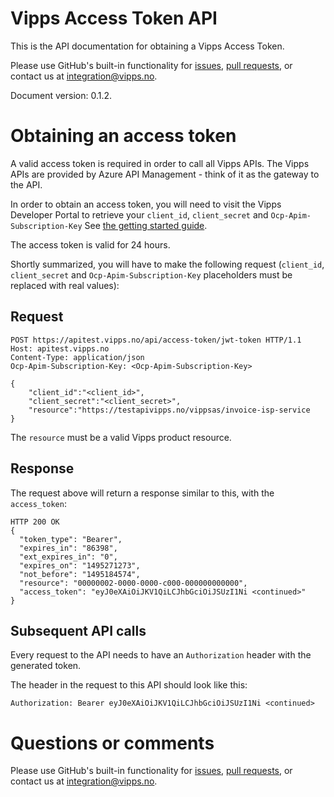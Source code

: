 # Vipps Access Token API

This is the API documentation for obtaining a Vipps Access Token.

Please use GitHub's built-in functionality for
[issues](https://github.com/vippsas/vipps-invoice-api/issues),
[pull requests](https://github.com/vippsas/vipps-invoice-api/pulls),
or contact us at integration@vipps.no.

Document version: 0.1.2.

# Obtaining an access token

A valid access token is required in order to call all Vipps APIs.
The Vipps APIs are provided by Azure API Management - think of it as the gateway to the API.

In order to obtain an access token, you will need to visit the Vipps Developer Portal to
retrieve your `client_id`, `client_secret` and `Ocp-Apim-Subscription-Key`
See
[the getting started guide](https://github.com/vippsas/vipps-developers/blob/master/vipps-developer-portal-getting-started.md).

The access token is valid for 24 hours.

Shortly summarized, you will have to make the following request
(`client_id`, `client_secret` and `Ocp-Apim-Subscription-Key` placeholders must be replaced with real values):

## Request

```http
POST https://apitest.vipps.no/api/access-token/jwt-token HTTP/1.1
Host: apitest.vipps.no
Content-Type: application/json
Ocp-Apim-Subscription-Key: <Ocp-Apim-Subscription-Key>

{
	"client_id":"<client_id>",
	"client_secret":"<client_secret>",
	"resource":"https://testapivipps.no/vippsas/invoice-isp-service
}

```

The `resource` must be a valid Vipps product resource.

## Response

The request above will return a response similar to this, with the `access_token`:

```http
HTTP 200 OK
{
  "token_type": "Bearer",
  "expires_in": "86398",
  "ext_expires_in": "0",
  "expires_on": "1495271273",
  "not_before": "1495184574",
  "resource": "00000002-0000-0000-c000-000000000000",
  "access_token": "eyJ0eXAiOiJKV1QiLCJhbGciOiJSUzI1Ni <continued>"
}
```

## Subsequent API calls

Every request to the API needs to have an `Authorization` header with the generated token.

The header in the request to this API should look like this:

```http
Authorization: Bearer eyJ0eXAiOiJKV1QiLCJhbGciOiJSUzI1Ni <continued>
```

# Questions or comments

Please use GitHub's built-in functionality for
[issues](https://github.com/vippsas/vipps-recurring-api/issues),
[pull requests](https://github.com/vippsas/vipps-recurring-api/pulls),
or contact us at integration@vipps.no.
